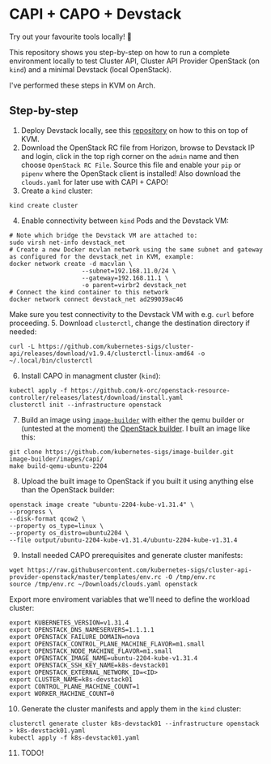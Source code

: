 # CAPI + CAPO + Devstack

Try out your favourite tools locally! :rocket:

This repository shows you step-by-step on how to run a complete environment locally to test Cluster API, Cluster API Provider OpenStack (on `kind`) and a minimal Devstack (local OpenStack).

I've performed these steps in KVM on Arch.

## Step-by-step

1. Deploy Devstack locally, see this [repository](https://github.com/mikejoh/devstack-on-kvm) on how to this on top of KVM.
2. Download the OpenStack RC file from Horizon, browse to Devstack IP and login, click in the top righ corner on the `admin` name and then choose `OpenStack RC File`. Source this file and enable your `pip` or `pipenv` where the OpenStack client is installed! Also download the `clouds.yaml` for later use with CAPI + CAPO!
3. Create a `kind` cluster:
```
kind create cluster
```
4. Enable connectivity between `kind` Pods and the Devstack VM:
```
# Note which bridge the Devstack VM are attached to:
sudo virsh net-info devstack_net
# Create a new Docker mcvlan network using the same subnet and gateway as configured for the devstack_net in KVM, example:
docker network create -d macvlan \
                    --subnet=192.168.11.0/24 \
                    --gateway=192.168.11.1 \
                    -o parent=virbr2 devstack_net
# Connect the kind container to this network
docker network connect devstack_net ad299039ac46
```
Make sure you test connectivity to the Devstack VM with e.g. `curl` before proceeding.
5. Download `clusterctl`, change the destination directory if needed:
```
curl -L https://github.com/kubernetes-sigs/cluster-api/releases/download/v1.9.4/clusterctl-linux-amd64 -o ~/.local/bin/clusterctl
```
6. Install CAPO in managment cluster (`kind`):
```
kubectl apply -f https://github.com/k-orc/openstack-resource-controller/releases/latest/download/install.yaml
clusterctl init --infrastructure openstack
```
7. Build an image using [`image-builder`](https://image-builder.sigs.k8s.io/capi/providers/openstack.html) with either the qemu builder or (untested at the moment) the [OpenStack builder](https://image-builder.sigs.k8s.io/capi/providers/openstack-remote). I built an image like this:
```
git clone https://github.com/kubernetes-sigs/image-builder.git
image-builder/images/capi/
make build-qemu-ubuntu-2204
```
8. Upload the built image to OpenStack if you built it using anything else than the OpenStack builder:
```
openstack image create "ubuntu-2204-kube-v1.31.4" \
--progress \
--disk-format qcow2 \
--property os_type=linux \
--property os_distro=ubuntu2204 \
--file output/ubuntu-2204-kube-v1.31.4/ubuntu-2204-kube-v1.31.4
```
9. Install needed CAPO prerequisites and generate cluster manifests:
```
wget https://raw.githubusercontent.com/kubernetes-sigs/cluster-api-provider-openstack/master/templates/env.rc -O /tmp/env.rc
source /tmp/env.rc ~/Downloads/clouds.yaml openstack
```
Export more enviroment variables that we'll need to define the workload cluster:
```
export KUBERNETES_VERSION=v1.31.4
export OPENSTACK_DNS_NAMESERVERS=1.1.1.1
export OPENSTACK_FAILURE_DOMAIN=nova
export OPENSTACK_CONTROL_PLANE_MACHINE_FLAVOR=m1.small
export OPENSTACK_NODE_MACHINE_FLAVOR=m1.small
export OPENSTACK_IMAGE_NAME=ubuntu-2204-kube-v1.31.4
export OPENSTACK_SSH_KEY_NAME=k8s-devstack01
export OPENSTACK_EXTERNAL_NETWORK_ID=<ID>
export CLUSTER_NAME=k8s-devstack01
export CONTROL_PLANE_MACHINE_COUNT=1
export WORKER_MACHINE_COUNT=0
```
10. Generate the cluster manifests and apply them in the `kind` cluster:
```
clusterctl generate cluster k8s-devstack01 --infrastructure openstack > k8s-devstack01.yaml
kubectl apply -f k8s-devstack01.yaml
```
11. TODO!
